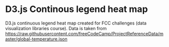 # D3.js Continous legend heat map

D3.js continuous legend heat map created for FCC challenges (data visualization libraries course). Data is taken from https://raw.githubusercontent.com/freeCodeCamp/ProjectReferenceData/master/global-temperature.json
